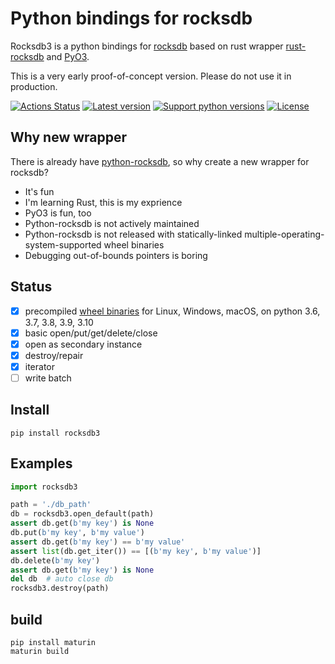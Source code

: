 # Python bindings for rocksdb

Rocksdb3 is a python bindings for
[rocksdb](https://github.com/facebook/rocksdb) based on rust wrapper
[rust-rocksdb](https://github.com/rust-rocksdb/rust-rocksdb) and
[PyO3](https://github.com/PyO3/pyo3).

This is a very early proof-of-concept version.
Please do not use it in production.

[![Actions Status](https://github.com/xyb/rocksdb3/workflows/tests/badge.svg?branch-master)](https://github.com/xyb/rocksdb3/actions)
[![Latest version](https://img.shields.io/pypi/v/rocksdb3.svg)](https://pypi.org/project/rocksdb3/)
[![Support python versions](https://img.shields.io/pypi/pyversions/rocksdb3.svg)](https://pypi.org/project/rocksdb3/)
[![License](https://img.shields.io/pypi/l/rocksdb3.svg)](https://github.com/xyb/rocksdb3/blob/master/LICENSE)

## Why new wrapper
There is already have [python-rocksdb](https://github.com/twmht/python-rocksdb),
so why create a new wrapper for rocksdb?

  - It's fun
  - I'm learning Rust, this is my exprience
  - PyO3 is fun, too
  - Python-rocksdb is not actively maintained
  - Python-rocksdb is not released with statically-linked
    multiple-operating-system-supported wheel binaries
  - Debugging out-of-bounds pointers is boring

## Status
  - [x] precompiled [wheel binaries](https://pypi.org/project/rocksdb3/#files) for Linux, Windows, macOS, on python 3.6, 3.7, 3.8, 3.9, 3.10
  - [x] basic open/put/get/delete/close
  - [x] open as secondary instance
  - [x] destroy/repair
  - [x] iterator
  - [ ] write batch

## Install
```
pip install rocksdb3
```

## Examples

```python
import rocksdb3

path = './db_path'
db = rocksdb3.open_default(path)
assert db.get(b'my key') is None
db.put(b'my key', b'my value')
assert db.get(b'my key') == b'my value'
assert list(db.get_iter()) == [(b'my key', b'my value')]
db.delete(b'my key')
assert db.get(b'my key') is None
del db  # auto close db
rocksdb3.destroy(path)
```

## build

```
pip install maturin
maturin build
```

